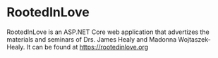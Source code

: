 # RootedInLove
RootedInLove is an ASP.NET Core web application that advertizes the materials and seminars of Drs. James Healy and Madonna Wojtaszek-Healy.
It can be found at https://rootedinlove.org
